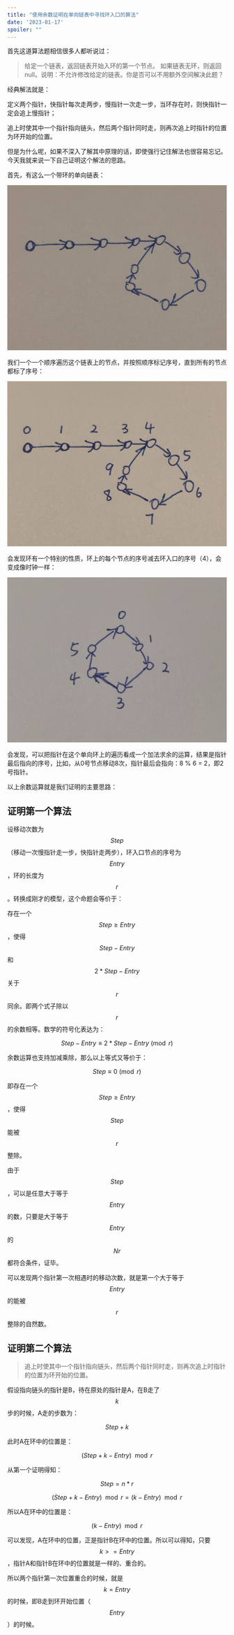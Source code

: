 ```yaml
---
title: "使用余数证明在单向链表中寻找环入口的算法"
date: '2023-01-17'
spoiler: ""
---
```


首先这道算法题相信很多人都听说过：

> 给定一个链表，返回链表开始入环的第一个节点。 如果链表无环，则返回 null。说明：不允许修改给定的链表。你是否可以不用额外空间解决此题？

经典解法就是：

定义两个指针，快指针每次走两步，慢指针一次走一步，当环存在时，则快指针一定会追上慢指针；

追上时使其中一个指针指向链头，然后两个指针同时走，则再次追上时指针的位置为环开始的位置。

但是为什么呢，如果不深入了解其中原理的话，即使强行记住解法也很容易忘记。今天我就来说一下自己证明这个解法的思路。

首先，有这么一个带环的单向链表：

![带环的单向链表](./linked-list-init.png)

我们一个一个顺序遍历这个链表上的节点，并按照顺序标记序号，直到所有的节点都标了序号：

![标记序号后](./linked-list-indexed.png)

会发现环有一个特别的性质，环上的每个节点的序号减去环入口的序号（4），会变成像时钟一样：

![环](./ring-indexed.png)

会发现，可以把指针在这个单向环上的遍历看成一个加法求余的运算，结果是指针最后指向的序号，比如，从0号节点移动8次，指针最后会指向：8 % 6 = 2，即2号指针。

以上余数运算就是我们证明的主要思路：

## 证明第一个算法

设移动次数为$$Step$$（移动一次慢指针走一步，快指针走两步），环入口节点的序号为$$Entry$$，环的长度为$$r$$。转换成刚才的模型，这个命题会等价于：

存在一个$$Step \geq Entry$$，使得$$Step - Entry$$和$$2 * Step - Entry$$关于$$r$$同余。即两个式子除以$$r$$ 的余数相等。数学的符号化表达为：

$$Step - Entry\equiv 2 * Step - Entry \pmod r$$

余数运算也支持加减乘除，那么以上等式又等价于：

$$Step\equiv 0 \pmod r$$

即存在一个$$Step \geq Entry$$，使得$$Step$$能被$$r$$整除。

由于$$Step$$，可以是任意大于等于$$Entry$$的数，只要是大于等于$$Entry$$的$$Nr$$都符合条件，证毕。

可以发现两个指针第一次相遇时的移动次数，就是第一个大于等于$$Entry$$的能被$$r$$整除的自然数。

## 证明第二个算法

> 追上时使其中一个指针指向链头，然后两个指针同时走，则再次追上时指针的位置为环开始的位置。

假设指向链头的指针是B，待在原处的指针是A，在B走了$$k$$步的时候，A走的步数为：

$$Step + k$$

此时A在环中的位置是：

$$(Step + k - Entry) \mod  r$$

从第一个证明得知：

$$Step = n * r$$

$$(Step + k - Entry) \mod r = (k - Entry) \mod  r$$

所以A在环中的位置是：

$$(k - Entry) \mod r$$

可以发现，A在环中的位置，正是指针B在环中的位置。所以可以得知，只要$$k >= Entry$$，指针A和指针B在环中的位置就是一样的、重合的。

所以两个指针第一次位置重合的时候，就是$$k = Entry$$的时候，即B走到环开始位置（$$Entry$$）的时候。
